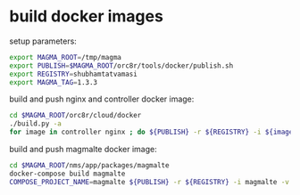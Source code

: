 # build docker images


setup parameters:
```bash
export MAGMA_ROOT=/tmp/magma
export PUBLISH=$MAGMA_ROOT/orc8r/tools/docker/publish.sh
export REGISTRY=shubhamtatvamasi
export MAGMA_TAG=1.3.3
```

build and push nginx and controller docker image:
```bash
cd $MAGMA_ROOT/orc8r/cloud/docker
./build.py -a
for image in controller nginx ; do ${PUBLISH} -r ${REGISTRY} -i ${image} -v ${MAGMA_TAG} ; done
```

build and push magmalte docker image:
```bash
cd $MAGMA_ROOT/nms/app/packages/magmalte
docker-compose build magmalte
COMPOSE_PROJECT_NAME=magmalte ${PUBLISH} -r ${REGISTRY} -i magmalte -v ${MAGMA_TAG}
```
